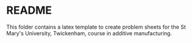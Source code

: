 # README

This folder contains a latex template to create problem sheets for the St Mary's University, Twickenham, course in additive manufacturing. 
